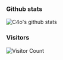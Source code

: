 ### Github stats

![C4o's github stats](https://github-readme-stats.vercel.app/api?username=zhangzhishan&count_private=true&show_icons=true)

### Visitors
![Visitor Count](https://profile-counter.glitch.me/zhangzhishan/count.svg)
